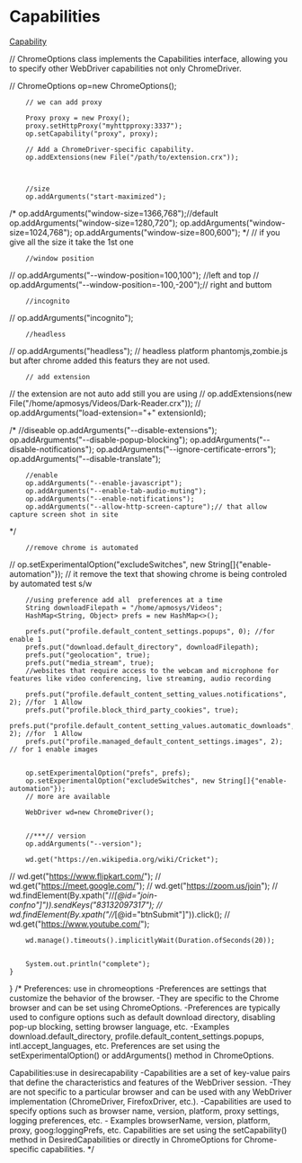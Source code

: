 # Capabilities

[Capability](https://github.com/)



//    ChromeOptions class  implements the Capabilities interface, allowing you to specify other 	   WebDriver capabilities not only ChromeDriver.





//		ChromeOptions op=new ChromeOptions();
	      
	    // we can add proxy 

		Proxy proxy = new Proxy();
		proxy.setHttpProxy("myhttpproxy:3337");
		op.setCapability("proxy", proxy);

		// Add a ChromeDriver-specific capability.
		op.addExtensions(new File("/path/to/extension.crx"));
	      
	     
	      
		//size
		op.addArguments("start-maximized");
/*		op.addArguments("window-size=1366,768");//default
		op.addArguments("window-size=1280,720");
		op.addArguments("window-size=1024,768");
		op.addArguments("window-size=800,600");
*/
//		if you give all the size it take the 1st one
		
		
		//window position
//		op.addArguments("--window-position=100,100"); //left and top
//		op.addArguments("--window-position=-100,-200");// right and buttom
				
		//incognito
//		op.addArguments("incognito");
		
		
		//headless
//		op.addArguments("headless");
		// headless platform phantomjs,zombie.js but  after chrome added this featurs they are not used.
		
		 
		// add extension
//		the extension are not auto add still you are using
//		op.addExtensions(new File("/home/apmosys/Videos/Dark-Reader.crx"));
//		op.addArguments("load-extension="+" extensionId);
		
		
/*		//diseable
		op.addArguments("--disable-extensions");
		op.addArguments("--disable-popup-blocking");
		op.addArguments("--disable-notifications");
		op.addArguments("--ignore-certificate-errors");
		op.addArguments("--disable-translate");
	
		//enable
		op.addArguments("--enable-javascript");
		op.addArguments("--enable-tab-audio-muting");
		op.addArguments("--enable-notifications");
		op.addArguments("--allow-http-screen-capture");// that allow capture screen shot in site
*/	
		
		//remove chrome is automated
//        op.setExperimentalOption("excludeSwitches", new String[]{"enable-automation"}); 
//        it remove the text that showing chrome is being  controled by automated test s/w
        
		
        //using preference add all  preferences at a time
        String downloadFilepath = "/home/apmosys/Videos";
        HashMap<String, Object> prefs = new HashMap<>();
        
        prefs.put("profile.default_content_settings.popups", 0); //for enable 1
        prefs.put("download.default_directory", downloadFilepath);
        prefs.put("geolocation", true);
        prefs.put("media_stream", true);
        //websites that require access to the webcam and microphone for features like video conferencing, live streaming, audio recording 
      
        prefs.put("profile.default_content_setting_values.notifications", 2); //for  1 Allow
        prefs.put("profile.block_third_party_cookies", true);
        prefs.put("profile.default_content_setting_values.automatic_downloads", 2); //for  1 Allow
        prefs.put("profile.managed_default_content_settings.images", 2); // for 1 enable images
        

        op.setExperimentalOption("prefs", prefs);
        op.setExperimentalOption("excludeSwitches", new String[]{"enable-automation"});
		// more are available
        
		WebDriver wd=new ChromeDriver();
		
		
		//***// version
		op.addArguments("--version");
	
		wd.get("https://en.wikipedia.org/wiki/Cricket");
//		wd.get("https://www.flipkart.com/");
//		wd.get("https://meet.google.com/");
//		wd.get("https://zoom.us/join");
//		wd.findElement(By.xpath("//*[@id=\"join-confno\"]")).sendKeys("83132097317");
//		wd.findElement(By.xpath("//*[@id=\"btnSubmit\"]")).click();
//		wd.get("https://www.youtube.com/");
		
		wd.manage().timeouts().implicitlyWait(Duration.ofSeconds(20));
		
		
		System.out.println("complete");
	}
}
/*
Preferences: use in chromeoptions
    -Preferences are settings that customize the behavior of the browser.
    -They are specific to the Chrome browser and can be set using ChromeOptions.
    -Preferences are typically used to configure options such as default download directory, disabling pop-up blocking, setting browser language, etc.
    -Examples 
    		download.default_directory, profile.default_content_settings.popups, intl.accept_languages, etc.
    Preferences are set using the setExperimentalOption() or addArguments() method in ChromeOptions.

Capabilities:use in desirecapability
    -Capabilities are a set of key-value pairs that define the characteristics and features of the WebDriver session.
    -They are not specific to a particular browser and can be used with any WebDriver implementation (ChromeDriver, FirefoxDriver, etc.).
    -Capabilities are used to specify options such as browser name, version, platform, proxy settings, logging preferences, etc.
    - Examples 
    		 browserName, version, platform, proxy, goog:loggingPrefs, etc.
    Capabilities are set using the setCapability() method in DesiredCapabilities or directly in ChromeOptions for Chrome-specific capabilities.
*/
